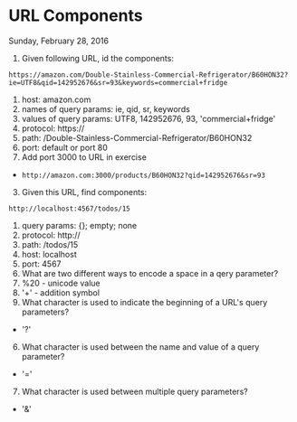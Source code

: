 # URL Components
Sunday, February 28, 2016

1. Given following URL, id the components:

  ```
  https://amazon.com/Double-Stainless-Commercial-Refrigerator/B60HON32?ie=UTF8&qid=142952676&sr=93&keywords=commercial+fridge
  ```

  1. host: amazon.com
  2. names of query params: ie, qid, sr, keywords
  3. values of query params: UTF8, 142952676, 93, 'commercial+fridge'
  4. protocol: https://
  5. path: /Double-Stainless-Commercial-Refrigerator/B60HON32
  6. port: default or port 80
2. Add port 3000 to URL in exercise
  - `http://amazon.com:3000/products/B60HON32?qid=142952676&sr=93`
3. Given this URL, find components:

  ```
  http://localhost:4567/todos/15
  ```

  1. query params: {}; empty; none
  2. protocol: http://
  3. path: /todos/15
  4. host: localhost
  5. port: 4567
4. What are two different ways to encode a space in a qery parameter?
  1. %20 - unicode value
  2. '+' - addition symbol
5. What character is used to indicate the beginning of a URL's query parameters?
  - '?'
6. What character is used between the name and value of a query parameter?
  - '='
7. What character is used between multiple query parameters?
  - '&'
